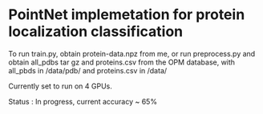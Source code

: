 # PointNet implemetation for protein localization classification
To run train.py, obtain protein-data.npz from me, or run preprocess.py and obtain all_pdbs tar gz and proteins.csv from the OPM database, with all_pbds in /data/pdb/ and proteins.csv in /data/

Currently set to run on 4 GPUs.

Status : In progress, current accuracy ~ 65% 
